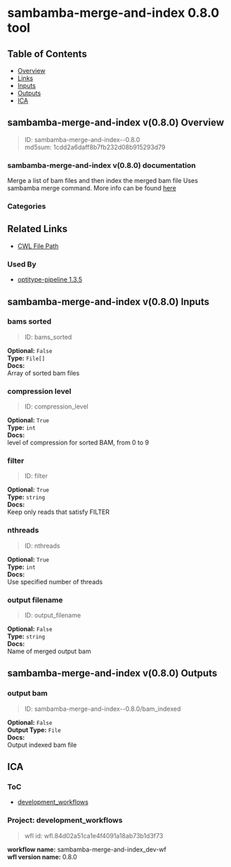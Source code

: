 
sambamba-merge-and-index 0.8.0 tool
===================================

## Table of Contents
  
- [Overview](#sambamba-merge-and-index-v080-overview)  
- [Links](#related-links)  
- [Inputs](#sambamba-merge-and-index-v080-inputs)  
- [Outputs](#sambamba-merge-and-index-v080-outputs)  
- [ICA](#ica)  


## sambamba-merge-and-index v(0.8.0) Overview



  
> ID: sambamba-merge-and-index--0.8.0  
> md5sum: 1cdd2a6daff8b7fb232d08b915293d79

### sambamba-merge-and-index v(0.8.0) documentation
  
Merge a list of bam files and then index the merged bam file
Uses sambamba merge command.
More info can be found [here](https://lomereiter.github.io/sambamba/docs/sambamba-merge.html)

### Categories
  


## Related Links
  
- [CWL File Path](../../../../../../tools/sambamba-merge-and-index/0.8.0/sambamba-merge-and-index__0.8.0.cwl)  


### Used By
  
- [optitype-pipeline 1.3.5](../../../workflows/optitype-pipeline/1.3.5/optitype-pipeline__1.3.5.md)  

  


## sambamba-merge-and-index v(0.8.0) Inputs

### bams sorted



  
> ID: bams_sorted
  
**Optional:** `False`  
**Type:** `File[]`  
**Docs:**  
Array of sorted bam files


### compression level



  
> ID: compression_level
  
**Optional:** `True`  
**Type:** `int`  
**Docs:**  
level of compression for sorted BAM, from 0 to 9


### filter



  
> ID: filter
  
**Optional:** `True`  
**Type:** `string`  
**Docs:**  
Keep only reads that satisfy FILTER


### nthreads



  
> ID: nthreads
  
**Optional:** `True`  
**Type:** `int`  
**Docs:**  
Use specified number of threads


### output filename



  
> ID: output_filename
  
**Optional:** `False`  
**Type:** `string`  
**Docs:**  
Name of merged output bam

  


## sambamba-merge-and-index v(0.8.0) Outputs

### output bam



  
> ID: sambamba-merge-and-index--0.8.0/bam_indexed  

  
**Optional:** `False`  
**Output Type:** `File`  
**Docs:**  
Output indexed bam file
  

  


## ICA

### ToC
  
- [development_workflows](#development_workflows)  


### Project: development_workflows


> wfl id: wfl.84d02a51ca1e4f4091a18ab73b1d3f73  

  
**workflow name:** sambamba-merge-and-index_dev-wf  
**wfl version name:** 0.8.0  

  

